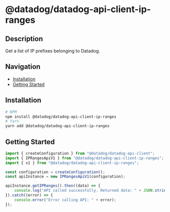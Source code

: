 # @datadog/datadog-api-client-ip-ranges

## Description

Get a list of IP prefixes belonging to Datadog.

## Navigation

- [Installation](#installation)
- [Getting Started](#getting-started)

## Installation

```sh
# NPM
npm install @datadog/datadog-api-client-ip-ranges
# Yarn
yarn add @datadog/datadog-api-client-ip-ranges
```

## Getting Started
```ts
import { createConfiguration } from "@datadog/datadog-api-client";
import { IPRangesApiV1 } from "@datadog/datadog-api-client-ip-ranges";
import { v1 } from "@datadog/datadog-api-client-ip-ranges";

const configuration = createConfiguration();
const apiInstance = new IPRangesApiV1(configuration);

apiInstance.getIPRanges().then((data) => {
    console.log("API called successfully. Returned data: " + JSON.stringify(data));
}).catch((error) => {
    console.error("Error calling API: " + error);
});
```